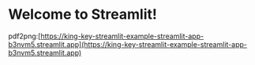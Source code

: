 # Welcome to Streamlit!

pdf2png:[https://king-key-streamlit-example-streamlit-app-b3nvm5.streamlit.app](https://king-key-streamlit-example-streamlit-app-b3nvm5.streamlit.app)

